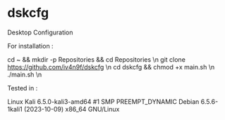 # dskcfg

Desktop Configuration

For installation : 

cd ~ && mkdir -p Repositories && cd Repositories \n
git clone https://github.com/iv4n9f/dskcfg \n
cd dskcfg && chmod +x main.sh \n
./main.sh \n

Tested in :

Linux Kali 6.5.0-kali3-amd64 #1 SMP PREEMPT_DYNAMIC Debian 6.5.6-1kali1 (2023-10-09) x86_64 GNU/Linux